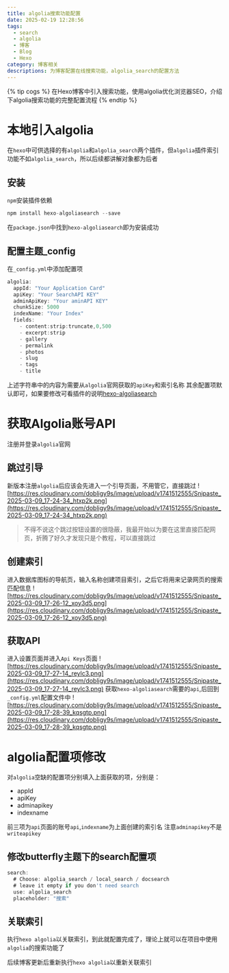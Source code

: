 ```yaml
---
title: algolia搜索功能配置
date: 2025-02-19 12:28:56
tags:
  - search
  - algolia
  - 博客
  - Blog
  - Hexo
category: 博客相关
descriptions: 为博客配置在线搜索功能，algolia_search的配置方法
---
```


{% tip cogs %}
在Hexo博客中引入搜索功能，使用algolia优化浏览器SEO，介绍下algolia搜索功能的完整配置流程
{% endtip %}

# 本地引入algolia
在`hexo`中可供选择的有`algolia`和`algolia_search`两个插件，但`algolia`插件索引功能不如`algolia_search`，所以后续都讲解对象都为后者

## 安装
`npm`安装插件依赖
```js
npm install hexo-algoliasearch --save
```
在`package.json`中找到`hexo-algoliasearch`即为安装成功

## 配置主题_config
在`_config.yml`中添加配置项
```js
algolia:
  appId: "Your Application Card"
  apiKey: "Your SearchAPI KEY"
  adminApiKey: "Your aminAPI KEY"
  chunkSize: 5000
  indexName: "Your Index"
  fields:
    - content:strip:truncate,0,500
    - excerpt:strip
    - gallery
    - permalink
    - photos
    - slug
    - tags
    - title
```
上述字符串中的内容为需要从`algolia`官网获取的`apiKey`和索引名称
其余配置项默认即可，如果要修改可看插件的说明[hexo-algoliasearch](https://github.com/LouisBarranqueiro/hexo-algoliasearch)

# 获取Algolia账号API
注册并登录`algolia`官网
## 跳过引导
新版本注册`algolia`后应该会先进入一个引导页面，不用管它，直接跳过
![https://res.cloudinary.com/dobligy9s/image/upload/v1741512555/Snipaste_2025-03-09_17-24-34_htxp2k.png](https://res.cloudinary.com/dobligy9s/image/upload/v1741512555/Snipaste_2025-03-09_17-24-34_htxp2k.png)
>不得不说这个跳过按钮设置的很隐蔽，我最开始以为要在这里直接匹配网页，折腾了好久才发现只是个教程，可以直接跳过

## 创建索引
进入数据库图标的导航页，输入名称创建项目索引，之后它将用来记录网页的搜索匹配信息
![https://res.cloudinary.com/dobligy9s/image/upload/v1741512555/Snipaste_2025-03-09_17-26-12_xoy3d5.png](https://res.cloudinary.com/dobligy9s/image/upload/v1741512555/Snipaste_2025-03-09_17-26-12_xoy3d5.png)

## 获取API
进入设置页面并进入`Api Keys`页面
![https://res.cloudinary.com/dobligy9s/image/upload/v1741512555/Snipaste_2025-03-09_17-27-14_reylc3.png](https://res.cloudinary.com/dobligy9s/image/upload/v1741512555/Snipaste_2025-03-09_17-27-14_reylc3.png)
获取`hexo-algoliasearch`需要的`api`,后回到`_config.yml`配置文件中
![https://res.cloudinary.com/dobligy9s/image/upload/v1741512555/Snipaste_2025-03-09_17-28-39_kqsgtp.png](https://res.cloudinary.com/dobligy9s/image/upload/v1741512555/Snipaste_2025-03-09_17-28-39_kqsgtp.png)

# algolia配置项修改
对`algolia`空缺的配置项分别填入上面获取的项，分别是：
- appId
- apiKey
- adminapikey
- indexname

前三项为`api`页面的账号`api`,`indexname`为上面创建的索引名
注意`adminapikey`不是`writeapikey`

## 修改butterfly主题下的search配置项

```js
search:
  # Choose: algolia_search / local_search / docsearch
  # leave it empty if you don't need search
  use: algolia_search
  placeholder: "搜索"
```

## 关联索引
执行`hexo algolia`以关联索引，到此就配置完成了，理论上就可以在项目中使用`algolia`的搜索功能了

后续博客更新后重新执行`hexo algolia`以重新关联索引
